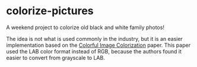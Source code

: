 # colorize-pictures

A weekend project to colorize old black and white family photos!

The idea is not what is used commonly in the industry, but it is an easier implementation based on the [Colorful Image Colorization](https://arxiv.org/pdf/1603.08511.pdf) paper. This paper used the LAB color format instead of RGB, because the authors found it easier to convert from grayscale to LAB.